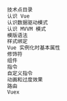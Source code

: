 ﻿

  ```bash
 技术点目录
认识 Vue
认识数据驱动模式
认识 MVVM 模式
模版语法
样式绑定
Vue 实例化时基本属性
修饰符
组件
指令
自定义指令
动画和过度效果
路由
Vuex
```
